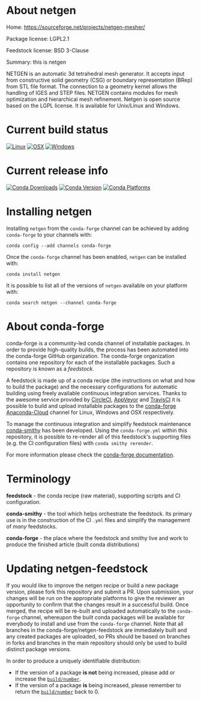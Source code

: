 About netgen
============

Home: https://sourceforge.net/projects/netgen-mesher/

Package license: LGPL2.1

Feedstock license: BSD 3-Clause

Summary: this is netgen

NETGEN is an automatic 3d tetrahedral mesh generator. It accepts input from constructive solid geometry (CSG) or boundary representation (BRep) from STL file format. The connection to a geometry kernel allows the handling of IGES and STEP files. NETGEN contains modules for mesh optimization and hierarchical mesh refinement. Netgen is open source based on the LGPL license. It is available for Unix/Linux and Windows.

Current build status
====================

[![Linux](https://img.shields.io/circleci/project/github/conda-forge/netgen-feedstock/master.svg?label=Linux)](https://circleci.com/gh/conda-forge/netgen-feedstock)
[![OSX](https://img.shields.io/travis/conda-forge/netgen-feedstock/master.svg?label=macOS)](https://travis-ci.org/conda-forge/netgen-feedstock)
[![Windows](https://img.shields.io/appveyor/ci/conda-forge/netgen-feedstock/master.svg?label=Windows)](https://ci.appveyor.com/project/conda-forge/netgen-feedstock/branch/master)

Current release info
====================

[![Conda Downloads](https://img.shields.io/conda/dn/conda-forge/netgen.svg)](https://anaconda.org/conda-forge/netgen)
[![Conda Version](https://img.shields.io/conda/vn/conda-forge/netgen.svg)](https://anaconda.org/conda-forge/netgen)
[![Conda Platforms](https://img.shields.io/conda/pn/conda-forge/netgen.svg)](https://anaconda.org/conda-forge/netgen)

Installing netgen
=================

Installing `netgen` from the `conda-forge` channel can be achieved by adding `conda-forge` to your channels with:

```
conda config --add channels conda-forge
```

Once the `conda-forge` channel has been enabled, `netgen` can be installed with:

```
conda install netgen
```

It is possible to list all of the versions of `netgen` available on your platform with:

```
conda search netgen --channel conda-forge
```


About conda-forge
=================

conda-forge is a community-led conda channel of installable packages.
In order to provide high-quality builds, the process has been automated into the
conda-forge GitHub organization. The conda-forge organization contains one repository
for each of the installable packages. Such a repository is known as a *feedstock*.

A feedstock is made up of a conda recipe (the instructions on what and how to build
the package) and the necessary configurations for automatic building using freely
available continuous integration services. Thanks to the awesome service provided by
[CircleCI](https://circleci.com/), [AppVeyor](http://www.appveyor.com/)
and [TravisCI](https://travis-ci.org/) it is possible to build and upload installable
packages to the [conda-forge](https://anaconda.org/conda-forge)
[Anaconda-Cloud](http://docs.anaconda.org/) channel for Linux, Windows and OSX respectively.

To manage the continuous integration and simplify feedstock maintenance
[conda-smithy](http://github.com/conda-forge/conda-smithy) has been developed.
Using the ``conda-forge.yml`` within this repository, it is possible to re-render all of
this feedstock's supporting files (e.g. the CI configuration files) with ``conda smithy rerender``.

For more information please check the [conda-forge documentation](https://conda-forge.org/docs/).

Terminology
===========

**feedstock** - the conda recipe (raw material), supporting scripts and CI configuration.

**conda-smithy** - the tool which helps orchestrate the feedstock.
                   Its primary use is in the construction of the CI ``.yml`` files
                   and simplify the management of *many* feedstocks.

**conda-forge** - the place where the feedstock and smithy live and work to
                  produce the finished article (built conda distributions)


Updating netgen-feedstock
=========================

If you would like to improve the netgen recipe or build a new
package version, please fork this repository and submit a PR. Upon submission,
your changes will be run on the appropriate platforms to give the reviewer an
opportunity to confirm that the changes result in a successful build. Once
merged, the recipe will be re-built and uploaded automatically to the
`conda-forge` channel, whereupon the built conda packages will be available for
everybody to install and use from the `conda-forge` channel.
Note that all branches in the conda-forge/netgen-feedstock are
immediately built and any created packages are uploaded, so PRs should be based
on branches in forks and branches in the main repository should only be used to
build distinct package versions.

In order to produce a uniquely identifiable distribution:
 * If the version of a package **is not** being increased, please add or increase
   the [``build/number``](http://conda.pydata.org/docs/building/meta-yaml.html#build-number-and-string).
 * If the version of a package **is** being increased, please remember to return
   the [``build/number``](http://conda.pydata.org/docs/building/meta-yaml.html#build-number-and-string)
   back to 0.